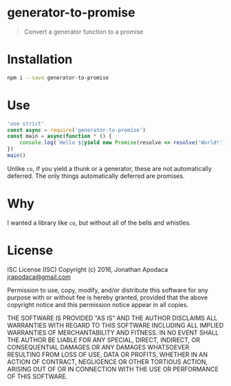 generator-to-promise
====================
> Convert a generator function to a promise

# Installation

```sh
npm i --save generator-to-promise
```

# Use

```js
'use strict'
const async = require('generator-to-promise')
const main = async(function * () {
	console.log(`Hello ${yield new Promise(resolve => resolve('World!'))}`)
})
main()
```

Unlike `co`, if you yield a thunk or a generator, these are not automatically deferred.  The only things automatically deferred are promises.

# Why

I wanted a library like `co`, but without all of the bells and whistles.

# License

ISC License (ISC) Copyright (c) 2016, Jonathan Apodaca jrapodaca@gmail.com

Permission to use, copy, modify, and/or distribute this software for any purpose with or without fee is hereby granted, provided that the above copyright notice and this permission notice appear in all copies.

THE SOFTWARE IS PROVIDED "AS IS" AND THE AUTHOR DISCLAIMS ALL WARRANTIES WITH REGARD TO THIS SOFTWARE INCLUDING ALL IMPLIED WARRANTIES OF MERCHANTABILITY AND FITNESS. IN NO EVENT SHALL THE AUTHOR BE LIABLE FOR ANY SPECIAL, DIRECT, INDIRECT, OR CONSEQUENTIAL DAMAGES OR ANY DAMAGES WHATSOEVER RESULTING FROM LOSS OF USE, DATA OR PROFITS, WHETHER IN AN ACTION OF CONTRACT, NEGLIGENCE OR OTHER TORTIOUS ACTION, ARISING OUT OF OR IN CONNECTION WITH THE USE OR PERFORMANCE OF THIS SOFTWARE.
